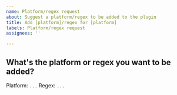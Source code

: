 ```yaml
---
name: Platform/regex request
about: Suggest a platform/regex to be added to the plugin
title: Add [platform]/regex for [platform]
labels: Platform/regex request
assignees: ''

---
```


## What's the platform or regex you want to be added?

Platform: `...`
Regex: `...`
